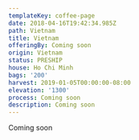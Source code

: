 ```yaml
---
templateKey: coffee-page
date: 2018-04-16T19:42:34.985Z
path: Vietnam
title: Vietnam
offeringBy: Coming soon
origin: Vietnam
status: PRESHIP
house: Ho Chi Minh
bags: '200'
harvest: 2019-01-05T00:00:00-08:00
elevation: '1300'
process: Coming soon
description: Coming soon
---
```

Coming soon
